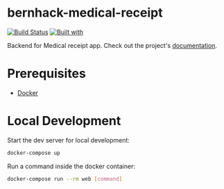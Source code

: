 # bernhack-medical-receipt

[![Build Status](https://travis-ci.org/bernhack-medical-receipt/bernhack-medical-receipt.svg?branch=master)](https://travis-ci.org/bernhack-medical-receipt/bernhack-medical-receipt)
[![Built with](https://img.shields.io/badge/Built_with-Cookiecutter_Django_Rest-F7B633.svg)](https://github.com/agconti/cookiecutter-django-rest)

Backend for Medical receipt app. Check out the project's [documentation](http://bernhack-medical-receipt.github.io/bernhack-medical-receipt/).

# Prerequisites

- [Docker](https://docs.docker.com/docker-for-mac/install/)  

# Local Development

Start the dev server for local development:
```bash
docker-compose up
```

Run a command inside the docker container:

```bash
docker-compose run --rm web [command]
```
